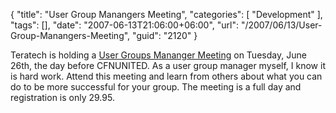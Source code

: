 {
	"title": "User Group Manangers Meeting",
	"categories": [
		"Development"
	],
	"tags": [],
	"date": "2007-06-13T21:06:00+06:00",
	"url": "/2007/06/13/User-Group-Manangers-Meeting",
	"guid": "2120"
}

Teratech is holding a <a href="http://ugmm.cfunited.com/2007/">User Groups Mananger Meeting</a> on Tuesday, June 26th, the day before CFNUNITED. As a user group manager myself, I know it is hard work. Attend this meeting and learn from others about what you can do to be more successful for your group. The meeting is a full day and registration is only 29.95.